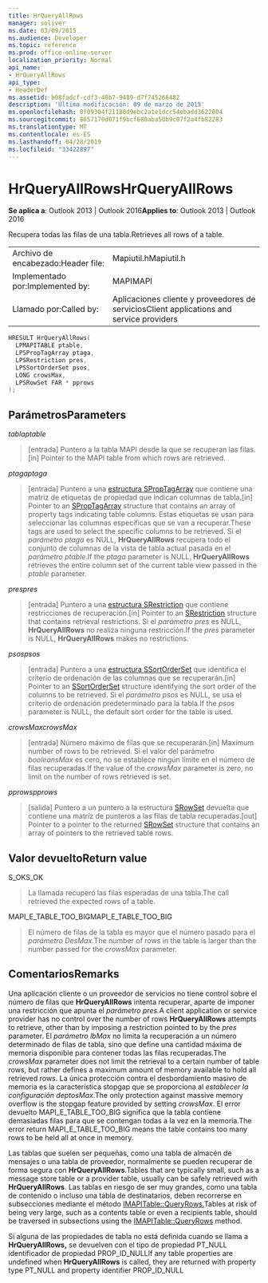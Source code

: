 ```yaml
---
title: HrQueryAllRows
manager: soliver
ms.date: 03/09/2015
ms.audience: Developer
ms.topic: reference
ms.prod: office-online-server
localization_priority: Normal
api_name:
- HrQueryAllRows
api_type:
- HeaderDef
ms.assetid: b08fadcf-cdf3-48b7-9489-d7f745266482
description: 'Última modificación: 09 de marzo de 2015'
ms.openlocfilehash: 0f09304f21180d9ebc2a1e1dcc54ebadd3622804
ms.sourcegitcommit: 8657170d071f9bcf680aba50b9c07f2a4fb82283
ms.translationtype: MT
ms.contentlocale: es-ES
ms.lasthandoff: 04/28/2019
ms.locfileid: "33422897"
---
```

# <a name="hrqueryallrows"></a><span data-ttu-id="3dd62-103">HrQueryAllRows</span><span class="sxs-lookup"><span data-stu-id="3dd62-103">HrQueryAllRows</span></span>

  
  
<span data-ttu-id="3dd62-104">**Se aplica a**: Outlook 2013 | Outlook 2016</span><span class="sxs-lookup"><span data-stu-id="3dd62-104">**Applies to**: Outlook 2013 | Outlook 2016</span></span> 
  
<span data-ttu-id="3dd62-105">Recupera todas las filas de una tabla.</span><span class="sxs-lookup"><span data-stu-id="3dd62-105">Retrieves all rows of a table.</span></span> 
  
|||
|:-----|:-----|
|<span data-ttu-id="3dd62-106">Archivo de encabezado:</span><span class="sxs-lookup"><span data-stu-id="3dd62-106">Header file:</span></span>  <br/> |<span data-ttu-id="3dd62-107">Mapiutil.h</span><span class="sxs-lookup"><span data-stu-id="3dd62-107">Mapiutil.h</span></span>  <br/> |
|<span data-ttu-id="3dd62-108">Implementado por:</span><span class="sxs-lookup"><span data-stu-id="3dd62-108">Implemented by:</span></span>  <br/> |<span data-ttu-id="3dd62-109">MAPI</span><span class="sxs-lookup"><span data-stu-id="3dd62-109">MAPI</span></span>  <br/> |
|<span data-ttu-id="3dd62-110">Llamado por:</span><span class="sxs-lookup"><span data-stu-id="3dd62-110">Called by:</span></span>  <br/> |<span data-ttu-id="3dd62-111">Aplicaciones cliente y proveedores de servicios</span><span class="sxs-lookup"><span data-stu-id="3dd62-111">Client applications and service providers</span></span>  <br/> |
   
```cpp
HRESULT HrQueryAllRows(
  LPMAPITABLE ptable,
  LPSPropTagArray ptaga,
  LPSRestriction pres,
  LPSSortOrderSet psos,
  LONG crowsMax,
  LPSRowSet FAR * pprows
);
```

## <a name="parameters"></a><span data-ttu-id="3dd62-112">Parámetros</span><span class="sxs-lookup"><span data-stu-id="3dd62-112">Parameters</span></span>

 <span data-ttu-id="3dd62-113">_tabla_</span><span class="sxs-lookup"><span data-stu-id="3dd62-113">_ptable_</span></span>
  
> <span data-ttu-id="3dd62-114">[entrada] Puntero a la tabla MAPI desde la que se recuperan las filas.</span><span class="sxs-lookup"><span data-stu-id="3dd62-114">[in] Pointer to the MAPI table from which rows are retrieved.</span></span> 
    
 <span data-ttu-id="3dd62-115">_ptaga_</span><span class="sxs-lookup"><span data-stu-id="3dd62-115">_ptaga_</span></span>
  
> <span data-ttu-id="3dd62-116">[entrada] Puntero a una [estructura SPropTagArray](sproptagarray.md) que contiene una matriz de etiquetas de propiedad que indican columnas de tabla.</span><span class="sxs-lookup"><span data-stu-id="3dd62-116">[in] Pointer to an [SPropTagArray](sproptagarray.md) structure that contains an array of property tags indicating table columns.</span></span> <span data-ttu-id="3dd62-117">Estas etiquetas se usan para seleccionar las columnas específicas que se van a recuperar.</span><span class="sxs-lookup"><span data-stu-id="3dd62-117">These tags are used to select the specific columns to be retrieved.</span></span> <span data-ttu-id="3dd62-118">Si el _parámetro ptaga_ es NULL, **HrQueryAllRows** recupera todo el conjunto de columnas de la vista de tabla actual pasada en el _parámetro ptable._</span><span class="sxs-lookup"><span data-stu-id="3dd62-118">If the  _ptaga_ parameter is NULL, **HrQueryAllRows** retrieves the entire column set of the current table view passed in the  _ptable_ parameter.</span></span> 
    
 <span data-ttu-id="3dd62-119">_pres_</span><span class="sxs-lookup"><span data-stu-id="3dd62-119">_pres_</span></span>
  
> <span data-ttu-id="3dd62-120">[entrada] Puntero a una [estructura SRestriction](srestriction.md) que contiene restricciones de recuperación.</span><span class="sxs-lookup"><span data-stu-id="3dd62-120">[in] Pointer to an [SRestriction](srestriction.md) structure that contains retrieval restrictions.</span></span> <span data-ttu-id="3dd62-121">Si el  _parámetro pres_ es NULL, **HrQueryAllRows** no realiza ninguna restricción.</span><span class="sxs-lookup"><span data-stu-id="3dd62-121">If the  _pres_ parameter is NULL, **HrQueryAllRows** makes no restrictions.</span></span> 
    
 <span data-ttu-id="3dd62-122">_psos_</span><span class="sxs-lookup"><span data-stu-id="3dd62-122">_psos_</span></span>
  
> <span data-ttu-id="3dd62-123">[entrada] Puntero a una [estructura SSortOrderSet](ssortorderset.md) que identifica el criterio de ordenación de las columnas que se recuperarán.</span><span class="sxs-lookup"><span data-stu-id="3dd62-123">[in] Pointer to an [SSortOrderSet](ssortorderset.md) structure identifying the sort order of the columns to be retrieved.</span></span> <span data-ttu-id="3dd62-124">Si el  _parámetro psos_ es NULL, se usa el criterio de ordenación predeterminado para la tabla.</span><span class="sxs-lookup"><span data-stu-id="3dd62-124">If the  _psos_ parameter is NULL, the default sort order for the table is used.</span></span> 
    
 <span data-ttu-id="3dd62-125">_crowsMax_</span><span class="sxs-lookup"><span data-stu-id="3dd62-125">_crowsMax_</span></span>
  
> <span data-ttu-id="3dd62-126">[entrada] Número máximo de filas que se recuperarán.</span><span class="sxs-lookup"><span data-stu-id="3dd62-126">[in] Maximum number of rows to be retrieved.</span></span> <span data-ttu-id="3dd62-127">Si el valor del parámetro  _booleansMax_ es cero, no se establece ningún límite en el número de filas recuperadas.</span><span class="sxs-lookup"><span data-stu-id="3dd62-127">If the value of the  _crowsMax_ parameter is zero, no limit on the number of rows retrieved is set.</span></span> 
    
 <span data-ttu-id="3dd62-128">_pprows_</span><span class="sxs-lookup"><span data-stu-id="3dd62-128">_pprows_</span></span>
  
> <span data-ttu-id="3dd62-129">[salida] Puntero a un puntero a la estructura [SRowSet](srowset.md) devuelta que contiene una matriz de punteros a las filas de tabla recuperadas.</span><span class="sxs-lookup"><span data-stu-id="3dd62-129">[out] Pointer to a pointer to the returned [SRowSet](srowset.md) structure that contains an array of pointers to the retrieved table rows.</span></span> 
    
## <a name="return-value"></a><span data-ttu-id="3dd62-130">Valor devuelto</span><span class="sxs-lookup"><span data-stu-id="3dd62-130">Return value</span></span>

<span data-ttu-id="3dd62-131">S_OK</span><span class="sxs-lookup"><span data-stu-id="3dd62-131">S_OK</span></span> 
  
> <span data-ttu-id="3dd62-132">La llamada recuperó las filas esperadas de una tabla.</span><span class="sxs-lookup"><span data-stu-id="3dd62-132">The call retrieved the expected rows of a table.</span></span> 
    
<span data-ttu-id="3dd62-133">MAPI_E_TABLE_TOO_BIG</span><span class="sxs-lookup"><span data-stu-id="3dd62-133">MAPI_E_TABLE_TOO_BIG</span></span> 
  
> <span data-ttu-id="3dd62-134">El número de filas de la tabla es mayor que el número pasado para el _parámetro DesMax._</span><span class="sxs-lookup"><span data-stu-id="3dd62-134">The number of rows in the table is larger than the number passed for the  _crowsMax_ parameter.</span></span> 
    
## <a name="remarks"></a><span data-ttu-id="3dd62-135">Comentarios</span><span class="sxs-lookup"><span data-stu-id="3dd62-135">Remarks</span></span>

<span data-ttu-id="3dd62-136">Una aplicación cliente o un proveedor de servicios no tiene control sobre el número de filas que **HrQueryAllRows** intenta recuperar, aparte de imponer una restricción que apunta el _parámetro pres._</span><span class="sxs-lookup"><span data-stu-id="3dd62-136">A client application or service provider has no control over the number of rows **HrQueryAllRows** attempts to retrieve, other than by imposing a restriction pointed to by the  _pres_ parameter.</span></span> <span data-ttu-id="3dd62-137">El  _parámetro lbMax_ no limita la recuperación a un número determinado de filas de tabla, sino que define una cantidad máxima de memoria disponible para contener todas las filas recuperadas.</span><span class="sxs-lookup"><span data-stu-id="3dd62-137">The  _crowsMax_ parameter does not limit the retrieval to a certain number of table rows, but rather defines a maximum amount of memory available to hold all retrieved rows.</span></span> <span data-ttu-id="3dd62-138">La única protección contra el desbordamiento masivo de memoria es la característica stopgap que se proporciona al  _establecer la configuración deptosMax_.</span><span class="sxs-lookup"><span data-stu-id="3dd62-138">The only protection against massive memory overflow is the stopgap feature provided by setting  _crowsMax_.</span></span> <span data-ttu-id="3dd62-139">El error devuelto MAPI_E_TABLE_TOO_BIG significa que la tabla contiene demasiadas filas para que se contengan todas a la vez en la memoria.</span><span class="sxs-lookup"><span data-stu-id="3dd62-139">The error return MAPI_E_TABLE_TOO_BIG means the table contains too many rows to be held all at once in memory.</span></span> 
  
<span data-ttu-id="3dd62-140">Las tablas que suelen ser pequeñas, como una tabla de almacén de mensajes o una tabla de proveedor, normalmente se pueden recuperar de forma segura con **HrQueryAllRows**.</span><span class="sxs-lookup"><span data-stu-id="3dd62-140">Tables that are typically small, such as a message store table or a provider table, usually can be safely retrieved with **HrQueryAllRows**.</span></span> <span data-ttu-id="3dd62-141">Las tablas en riesgo de ser muy grandes, como una tabla de contenido o incluso una tabla de destinatarios, deben recorrerse en subsecciones mediante el método [IMAPITable::QueryRows.](imapitable-queryrows.md)</span><span class="sxs-lookup"><span data-stu-id="3dd62-141">Tables at risk of being very large, such as a contents table or even a recipients table, should be traversed in subsections using the [IMAPITable::QueryRows](imapitable-queryrows.md) method.</span></span> 
  
<span data-ttu-id="3dd62-142">Si alguna de las propiedades de tabla no está definida cuando se llama a **HrQueryAllRows,** se devuelven con el tipo de propiedad PT_NULL identificador de propiedad PROP_ID_NULL</span><span class="sxs-lookup"><span data-stu-id="3dd62-142">If any table properties are undefined when **HrQueryAllRows** is called, they are returned with property type PT_NULL and property identifier PROP_ID_NULL</span></span> 
  

